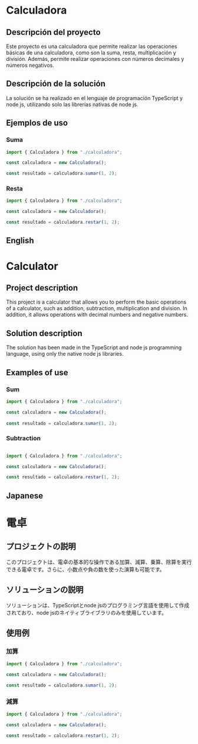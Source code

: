 # Calculadora

## Descripción del proyecto

Este proyecto es una calculadora que permite realizar las operaciones básicas de una calculadora, como son la suma, resta, multiplicación y división. Además, permite realizar operaciones con números decimales y números negativos.

## Descripción de la solución

La solución se ha realizado en el lenguaje de programación TypeScript y node js, utilizando solo las librerías nativas de node js.

## Ejemplos de uso

### Suma

```TypeScript
import { Calculadora } from "./calculadora";

const calculadora = new Calculadora();

const resultado = calculadora.sumar(1, 2);
```

### Resta

```TypeScript
import { Calculadora } from "./calculadora";

const calculadora = new Calculadora();

const resultado = calculadora.restar(1, 2);
```

## English

# Calculator

## Project description

This project is a calculator that allows you to perform the basic operations of a calculator, such as addition, subtraction, multiplication and division. In addition, it allows operations with decimal numbers and negative numbers.

## Solution description

The solution has been made in the TypeScript and node js programming language, using only the native node js libraries.

## Examples of use

### Sum

```TypeScript
import { Calculadora } from "./calculadora";

const calculadora = new Calculadora();
    
const resultado = calculadora.sumar(1, 2);
```

### Subtraction

```TypeScript

import { Calculadora } from "./calculadora";

const calculadora = new Calculadora();

const resultado = calculadora.restar(1, 2);
```

## Japanese

# 電卓

## プロジェクトの説明

このプロジェクトは、電卓の基本的な操作である加算、減算、乗算、除算を実行できる電卓です。さらに、小数点や負の数を使った演算も可能です。

## ソリューションの説明

ソリューションは、TypeScriptとnode jsのプログラミング言語を使用して作成されており、node jsのネイティブライブラリのみを使用しています。

## 使用例

### 加算

```TypeScript
import { Calculadora } from "./calculadora";

const calculadora = new Calculadora();

const resultado = calculadora.sumar(1, 2);
```

### 減算

```TypeScript
import { Calculadora } from "./calculadora";

const calculadora = new Calculadora();

const resultado = calculadora.restar(1, 2);
```





